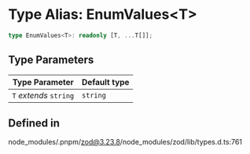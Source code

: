 # Type Alias: EnumValues\<T\>

```ts
type EnumValues<T>: readonly [T, ...T[]];
```

## Type Parameters

| Type Parameter | Default type |
| ------ | ------ |
| `T` *extends* `string` | `string` |

## Defined in

node\_modules/.pnpm/zod@3.23.8/node\_modules/zod/lib/types.d.ts:761
